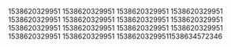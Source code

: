 1538620329951
1538620329951
1538620329951
1538620329951
1538620329951
1538620329951
1538620329951
1538620329951
1538620329951
1538620329951
1538620329951
1538620329951
1538620329951
1538620329951
15386203299511538634572346